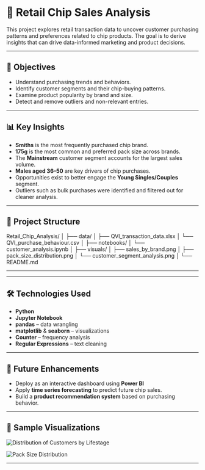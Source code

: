 # 🥔 Retail Chip Sales Analysis

This project explores retail transaction data to uncover customer purchasing patterns and preferences related to chip products. The goal is to derive insights that can drive data-informed marketing and product decisions.

---

## 📌 Objectives
- Understand purchasing trends and behaviors.
- Identify customer segments and their chip-buying patterns.
- Examine product popularity by brand and size.
- Detect and remove outliers and non-relevant entries.

---

## 📊 Key Insights
- **Smiths** is the most frequently purchased chip brand.
- **175g** is the most common and preferred pack size across brands.
- The **Mainstream** customer segment accounts for the largest sales volume.
- **Males aged 36–50** are key drivers of chip purchases.
- Opportunities exist to better engage the **Young Singles/Couples** segment.
- Outliers such as bulk purchases were identified and filtered out for cleaner analysis.

---

## 📂 Project Structure
Retail_Chip_Analysis/
│
├── data/
│ ├── QVI_transaction_data.xlsx
│ └── QVI_purchase_behaviour.csv
│
├── notebooks/
│ └── customer_analysis.ipynb
│
├── visuals/
│ ├── sales_by_brand.png
│ ├── pack_size_distribution.png
│ └── customer_segment_analysis.png
│
└── README.md

---


---

## 🛠️ Technologies Used
- **Python**
- **Jupyter Notebook**
- **pandas** – data wrangling
- **matplotlib** & **seaborn** – visualizations
- **Counter** – frequency analysis
- **Regular Expressions** – text cleaning

---

## 🚀 Future Enhancements
- Deploy as an interactive dashboard using **Power BI**
- Apply **time series forecasting** to predict future chip sales.
- Build a **product recommendation system** based on purchasing behavior.

---

## 📸 Sample Visualizations

![Distribution of Customers by Lifestage](https://github.com/user-attachments/assets/470f074e-a19d-4d53-b8cb-88413e4efa57)

![Pack Size Distribution](https://github.com/user-attachments/assets/8bdb7555-6739-48d3-9c72-155461d1b3f2)


---


